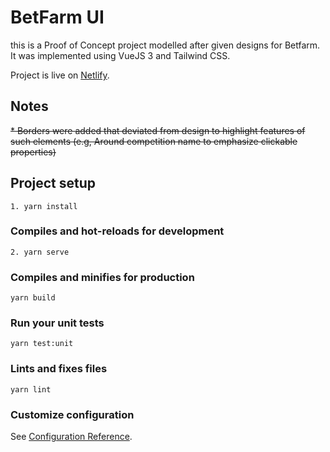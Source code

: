 # BetFarm UI
this is a Proof of Concept project modelled after given designs for Betfarm. It was implemented using VueJS 3 and Tailwind CSS.

Project is live on [Netlify](https://betfarmui-v2.netlify.app/).
## Notes

~~* Borders were added that deviated from design to highlight features of such elements (e.g, Around competition name to emphasize clickable properties)~~

## Project setup
```
1. yarn install
```

### Compiles and hot-reloads for development
```
2. yarn serve
```

### Compiles and minifies for production
```
yarn build
```

### Run your unit tests
```
yarn test:unit
```

### Lints and fixes files
```
yarn lint
```

### Customize configuration
See [Configuration Reference](https://cli.vuejs.org/config/).
